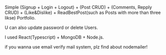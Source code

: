 Simple (Signup + Login + Logout) + (Post CRUD) + (Comments, Repply CRUD) + (Like&Dislike) + ReadBestPost(such as Posts with more than three likse) Portfolio.

U can also update password or delete Users.

I used React(Typescript) + MongoDB + Node.js.

if you wanna use email verify mail system, plz find about nodemailer!
